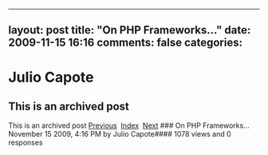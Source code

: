 ---
 layout: post
 title: "On PHP Frameworks..."
 date: 2009-11-15 16:16
 comments: false
 categories:
 ---

 # Julio Capote
## This is an archived post
This is an archived post
[Previous](../../../posts/2009/07/post/145035194/using-rack-applications-inside-gwt-hosted-mode.html)  [Index](../../../index-2.html)  [Next](../../../posts/2010/02/post/390050440/on-google-buzz.html) ### On PHP Frameworks...
November 15 2009,  4:16 PM by Julio Capote#### 1078 views and 0 responses


